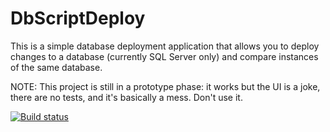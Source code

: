 DbScriptDeploy
==============

This is a simple database deployment application that allows you to deploy changes to a database (currently SQL Server only) and compare instances of the same database.

NOTE: This project is still in a prototype phase: it works but the UI is a joke, there are no tests, and it's basically a mess.  Don't use it.

[![Build status](https://ci.appveyor.com/api/projects/status/av2qsdtn9rk3qil1)](https://ci.appveyor.com/project/mrsalmon1976/dbscriptdeploy)
